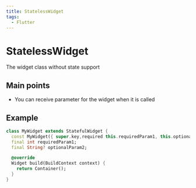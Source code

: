 ```yaml
---
title: StatelessWidget
tags:
  - Flutter
---
```


# StatelessWidget

The widget class without state support

## Main points

- You can receive parameter for the widget when it is called

## Example

```Dart
class MyWidget extends StatefulWidget {
  const MyWidget({ super.key,required this.requiredParam1, this.optionalParam2 });
  final int requiredParam1;
  final String? optionalParam2;

  @override
  Widget build(BuildContext context) {
    return Container();
  }
}
```
